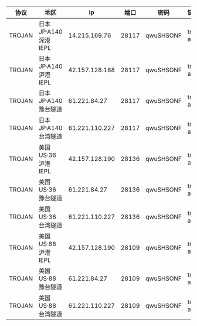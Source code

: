 |协议|地区|ip|端口|密码|链接|
|---|---|---|---|---|:---|
|TROJAN|<span class="node-name">日本JP·A140</span> <span class="fs-p85 op-p80">深港IEPL</span>|14.215.169.76|28117|qwuSHSONF|trojan://qwuSHSONF@14.215.169.76:28117?allowInsecure=1&peer=download.windowsupdate.com#IEPL+%C2%B7+%E6%97%A5%E6%9C%ACJP+%C2%B7+A140+%C2%B7+%E6%B7%B1%E6%B8%AFIEPL|
|TROJAN|<span class="node-name">日本JP·A140</span> <span class="fs-p85 op-p80">沪港IEPL</span>|42.157.128.188|28117|qwuSHSONF|trojan://qwuSHSONF@42.157.128.188:28117?allowInsecure=1&peer=download.windowsupdate.com#IEPL+%C2%B7+%E6%97%A5%E6%9C%ACJP+%C2%B7+A140+%C2%B7+%E6%B2%AA%E6%B8%AFIEPL|
|TROJAN|<span class="node-name">日本JP·A140</span> <span class="fs-p85 op-p80">豫台隧道</span>|61.221.84.27|28117|qwuSHSONF|trojan://qwuSHSONF@61.221.84.27:28117?allowInsecure=1&peer=download.windowsupdate.com#IEPL+%C2%B7+%E6%97%A5%E6%9C%ACJP+%C2%B7+A140+%C2%B7+%E8%B1%AB%E5%8F%B0%E9%9A%A7%E9%81%93|
|TROJAN|<span class="node-name">日本JP·A140</span> <span class="fs-p85 op-p80">台湾隧道</span>|61.221.110.227|28117|qwuSHSONF|trojan://qwuSHSONF@61.221.110.227:28117?allowInsecure=1&peer=download.windowsupdate.com#IEPL+%C2%B7+%E6%97%A5%E6%9C%ACJP+%C2%B7+A140+%C2%B7+%E5%8F%B0%E6%B9%BE%E9%9A%A7%E9%81%93|
|TROJAN|<span class="node-name">美国US·36</span> <span class="fs-p85 op-p80">沪港IEPL</span>|42.157.128.190|28136|qwuSHSONF|trojan://qwuSHSONF@42.157.128.190:28136?allowInsecure=1&peer=download.windowsupdate.com#IEPL+%C2%B7+%E7%BE%8E%E5%9B%BDUS+%C2%B7+36+%C2%B7+%E6%B2%AA%E6%B8%AFIEPL|
|TROJAN|<span class="node-name">美国US·36</span> <span class="fs-p85 op-p80">豫台隧道</span>|61.221.84.27|28136|qwuSHSONF|trojan://qwuSHSONF@61.221.84.27:28136?allowInsecure=1&peer=download.windowsupdate.com#IEPL+%C2%B7+%E7%BE%8E%E5%9B%BDUS+%C2%B7+36+%C2%B7+%E8%B1%AB%E5%8F%B0%E9%9A%A7%E9%81%93|
|TROJAN|<span class="node-name">美国US·36</span> <span class="fs-p85 op-p80">台湾隧道</span>|61.221.110.227|28136|qwuSHSONF|trojan://qwuSHSONF@61.221.110.227:28136?allowInsecure=1&peer=download.windowsupdate.com#IEPL+%C2%B7+%E7%BE%8E%E5%9B%BDUS+%C2%B7+36+%C2%B7+%E5%8F%B0%E6%B9%BE%E9%9A%A7%E9%81%93|
|TROJAN|<span class="node-name">美国US·88</span> <span class="fs-p85 op-p80">沪港IEPL</span>|42.157.128.190|28109|qwuSHSONF|trojan://qwuSHSONF@42.157.128.190:28109?allowInsecure=1&peer=ctldl.windowsupdate.com#IEPL+%C2%B7+%E7%BE%8E%E5%9B%BDUS+%C2%B7+88+%C2%B7+%E6%B2%AA%E6%B8%AFIEPL|
|TROJAN|<span class="node-name">美国US·88</span> <span class="fs-p85 op-p80">豫台隧道</span>|61.221.84.27|28109|qwuSHSONF|trojan://qwuSHSONF@61.221.84.27:28109?allowInsecure=1&peer=ctldl.windowsupdate.com#IEPL+%C2%B7+%E7%BE%8E%E5%9B%BDUS+%C2%B7+88+%C2%B7+%E8%B1%AB%E5%8F%B0%E9%9A%A7%E9%81%93|
|TROJAN|<span class="node-name">美国US·88</span> <span class="fs-p85 op-p80">台湾隧道</span>|61.221.110.227|28109|qwuSHSONF|trojan://qwuSHSONF@61.221.110.227:28109?allowInsecure=1&peer=ctldl.windowsupdate.com#IEPL+%C2%B7+%E7%BE%8E%E5%9B%BDUS+%C2%B7+88+%C2%B7+%E5%8F%B0%E6%B9%BE%E9%9A%A7%E9%81%93|
